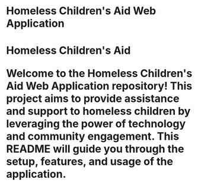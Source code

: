 <h1>Homeless Children's Aid Web Application<h1/>
Homeless Children's Aid

Welcome to the Homeless Children's Aid Web Application repository! This project aims to provide assistance and support to homeless children by leveraging the power of technology and community engagement. This README will guide you through the setup, features, and usage of the application.
